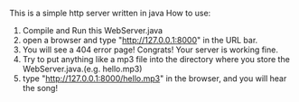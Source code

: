 This is a simple http server written in java
How to use:
1. Compile and Run this WebServer.java
2. open a browser and type "http://127.0.0.1:8000" in the URL bar.
3. You will see a 404 error page! Congrats! Your server is working fine.
4. Try to put anything like a mp3 file into the directory where you store the WebServer.java.(e.g. hello.mp3)
5. type "http://127.0.0.1:8000/hello.mp3" in the browser, and you will hear the song!
